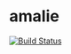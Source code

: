 # amalie
[![Build Status](https://travis-ci.org/m50d/amalie.svg?branch=master)](https://travis-ci.org/m50d/amalie)
